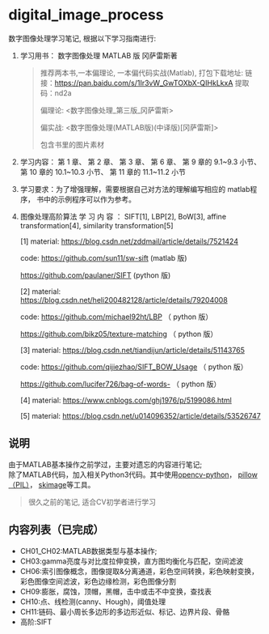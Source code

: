 # digital_image_process

数字图像处理学习笔记, 根据以下学习指南进行:

1. 学习用书： 数字图像处理 MATLAB 版 冈萨雷斯著

   > 推荐两本书,一本偏理论, 一本偏代码实战(Matlab), 打包下载地址: 链接：https://pan.baidu.com/s/1Ir3vW_GwTOXbX-QIHkLkxA 
   > 提取码：nd2a 
   > 
   >
   > 偏理论: \<数字图像处理\_第三版\_冈萨雷斯\>
   >
   > 偏实战: \<数字图像处理(MATLAB版)(中译版)[冈萨雷斯]\>
   >
   > 包含书里的图片素材

2. 学习内容： 第 1 章、 第 2 章、 第 3 章、 第 6 章、 第 9 章的 9.1\~9.3 小节、
   第 10 章的 10.1\~10.3 小节、 第 11 章的 11.1~11.2 小节

3. 学习要求：为了增强理解，需要根据自己对方法的理解编写相应的 matlab程 序，
   书中的示例程序可以作为参考。

4. 图像处理高阶算法
   学 习 内 容 ： SIFT[1], LBP[2], BoW[3], affine transformation[4], similarity
   transformation[5]
   
   [1] material: https://blog.csdn.net/zddmail/article/details/7521424
   
   code: https://github.com/sun11/sw-sift (matlab 版)
   
   https://github.com/paulaner/SIFT (python 版)
   
   [2] material: https://blog.csdn.net/heli200482128/article/details/79204008
   
   code: https://github.com/michael92ht/LBP （ python 版）
   
   https://github.com/bikz05/texture-matching （ python 版）
   
   [3] material: https://blog.csdn.net/tiandijun/article/details/51143765
   
   code: https://github.com/qijiezhao/SIFT_BOW_Usage （ python 版）
   
   https://github.com/lucifer726/bag-of-words- （ python 版）
   
   [4] material: https://www.cnblogs.com/ghj1976/p/5199086.html
   
   [5] material: https://blog.csdn.net/u014096352/article/details/53526747

## 说明 

由于MATLAB基本操作之前学过，主要对遗忘的内容进行笔记;    
除了MATLAB代码，加入相关Python3代码。其中使用[opencv-python](https://opencv-python-tutroals.readthedocs.io/en/latest/py_tutorials/py_imgproc/py_table_of_contents_imgproc/py_table_of_contents_imgproc.html)，
[pillow（PIL）](https://pillow.readthedocs.io/en/latest/handbook/index.html)，
[skimage](https://scikit-image.org/docs/dev/user_guide)等工具。     

> 很久之前的笔记, 适合CV初学者进行学习

## 内容列表（已完成）     

* CH01_CH02:MATLAB数据类型与基本操作;       
* CH03:gamma亮度与对比度拉伸变换，直方图均衡化与匹配，空间滤波
* CH06:索引图像概念，图像提取&分离通道，彩色空间转换，彩色映射变换，彩色图像空间滤波，彩色边缘检测，彩色图像分割
* CH09:膨胀，腐蚀，顶帽，黑帽，击中或击不中变换，查找表   
* CH10:点、线检测(canny、Hough)，阈值处理   
* CH11:链码、最小周长多边形的多边形近似、标记、边界片段、骨骼
* 高阶:SIFT
